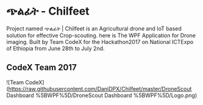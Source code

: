 # ጭልፊት - Chilfeet
Project named ጭልፊት | Chilfeet is an Agricultural drone and IoT based solution for effective Crop-scouting. here is The WPF Application for Drone imaging. Built by Team CodeX for the Hackathon2017 on National ICTExpo of Ethiopia from June 28th to July 2nd. 


## CodeX Team 2017
![Team CodeX](https://raw.githubusercontent.com/DaniDPX/Chilfeet/master/DroneScout Dashboard %5BWPF%5D/DroneScout Dashboard %5BWPF%5D/Logo.png)

